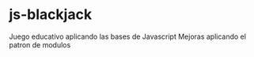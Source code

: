 # js-blackjack
Juego educativo aplicando las bases de Javascript
Mejoras aplicando el patron de modulos 